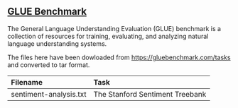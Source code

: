 ## [GLUE Benchmark](https://gluebenchmark.com/)
The General Language Understanding Evaluation (GLUE) benchmark is a collection of resources for training, evaluating, and analyzing natural language understanding systems.

The files here have been dowloaded from https://gluebenchmark.com/tasks and converted to tar format.

| Filename               | Task                              |
|:---------------------- |:--------------------------------- |
| sentiment-analysis.txt | The Stanford Sentiment Treebank   |
